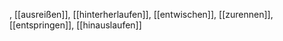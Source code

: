 , [[ausreißen]], [[hinterherlaufen]], [[entwischen]], [[zurennen]], [[entspringen]], [[hinauslaufen]]